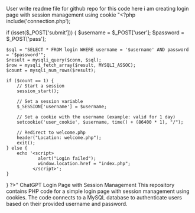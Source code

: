 

User
write readme file for github repo for this code here i am creating login page with session management using cookie "<?php
include('connection.php');

if (isset($_POST['submit'])) {
    $username = $_POST['user'];
    $password = $_POST['pass'];

    $sql = "SELECT * FROM login WHERE username = '$username' AND password = '$password'";
    $result = mysqli_query($conn, $sql);
    $row = mysqli_fetch_array($result, MYSQLI_ASSOC);
    $count = mysqli_num_rows($result);

    if ($count == 1) {
        // Start a session
        session_start();

        // Set a session variable
        $_SESSION['username'] = $username;

        // Set a cookie with the username (example: valid for 1 day)
        setcookie('user_cookie', $username, time() + (86400 * 1), "/");

        // Redirect to welcome.php
        header("Location: welcome.php");
        exit();
    } else {
        echo '<script>
                alert("Login failed");
                window.location.href = "index.php";
              </script>';
    }
}
?>"
ChatGPT
Login Page with Session Management
This repository contains PHP code for a simple login page with session management using cookies. The code connects to a MySQL database to authenticate users based on their provided username and password.

